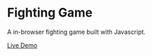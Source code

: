 # Fighting Game

A in-browser fighting game built with Javascript.

[Live Demo](https://marcaroni3d.github.io/fighting-game/)
